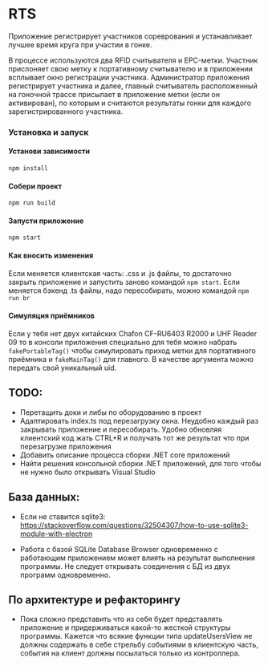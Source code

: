 # RTS

Приложение регистрирует участников сореврования и устанавливает лучшее время круга 
при участии в гонке.

В процессе используются два RFID считывателя и EPC-метки. Участник прислоняет
свою метку к портативному считывателю и в приложении всплывает окно регистрации участника.
Администратор приложения регистрирует участника и далее, главный считыватель 
расположенный на гоночной трассе присылает в приложение метки (если он активирован),
по которым и считаются результаты гонки для каждого зарегистрированного участника.

### Установка и запуск

#### Установи зависимости
`npm install`

#### Собери проект
`npm run build`

#### Запусти приложение
`npm start`

#### Как вносить изменения
Если меняется клиентская часть: .css и .js файлы, то достаточно закрыть приложение
и запустить заново командой `npm start`. Если меняется бэкенд .ts файлы, надо пересобирать,
можно командой `npm run br`

#### Симуляция приёмников
Если у тебя нет двух китайских Chafon CF-RU6403 R2000 и UHF Reader 09 то в консоли приложения 
специально для тебя можно набрать `fakePortableTag()` чтобы симулировать приход метки для портативного 
приёмника и `fakeMainTag()` для главного. В качестве аргумента можно передать свой уникальный uid.

## TODO:
- Перетащить доки и либы по оборудованию в проект
- Адаптировать index.ts под перезагрузку окна. Неудобно каждый раз закрывать приложение
и пересобирать. Удобно обновляя клиентский код жать CTRL+R и получать тот же результат
что при перезагрузке приложения
- Добавить описание процесса сборки .NET core приложений
- Найти решения консольной сборки .NET приложений, для того чтобы не нужно было
открывать Visual Studio

## База данных:
- Если не ставится sqlite3:
https://stackoverflow.com/questions/32504307/how-to-use-sqlite3-module-with-electron

- Работа с базой SQLite Database Browser одновременно с работающим приложением может
влиять на результат выполнения программы. Не следует открывать соединения с БД из двух 
программ одновременно. 

## По архитектуре и рефакторингу
- Пока сложно представить что из себя будет представлять приложение и придерживаться какой-то
жесткой структуры программы. Кажется что всякие функции типа updateUsersView не должны содержать 
в себе стрельбу событиями в клиентскую часть, события на клиент должны посылаться только из контроллера. 
